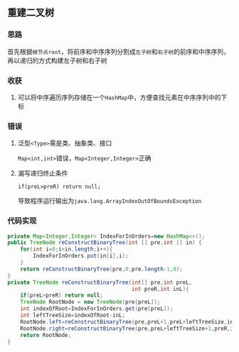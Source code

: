 ## 重建二叉树

### 思路

首先根据`根节点root`，将前序和中序序列分割成`左子树`和`右子树`的前序和中序序列，再以递归的方式构建左子树和右子树

### 收获

1. 可以将中序遍历序列存储在一个`HashMap`中，方便查找元素在中序序列中的下标

### 错误

1. 泛型`<Type>`需是类、抽象类、接口

   `Map<int,int>`错误，`Map<Integer,Integer>`正确

2. 漏写递归终止条件

   `if(preL>preR) return null;` 

   导致程序运行输出为`java.lang.ArrayIndexOutOfBoundsException`

### 代码实现

```java
private Map<Integer,Integer> IndexForInOrders=new HashMap<>();
public TreeNode reConstructBinaryTree(int [] pre,int [] in) {
    for(int i=0;i<in.length;i++){
        IndexForInOrders.put(in[i],i);
    }
    return reConstructBinaryTree(pre,0,pre.length-1,0);
}
private TreeNode reConstructBinaryTree(int[] pre,int preL,
                                       int preR,int inL){
    if(preL>preR) return null;
    TreeNode RootNode = new TreeNode(pre[preL]);
    int indexOfRoot=IndexForInOrders.get(pre[preL]);
    int leftTreeSize=indexOfRoot-inL;
    RootNode.left=reConstructBinaryTree(pre,preL+1,preL+leftTreeSize,inL);
    RootNode.right=reConstructBinaryTree(pre,preL+leftTreeSize+1,preR,indexOfRoot+1);
    return RootNode;
}
```

